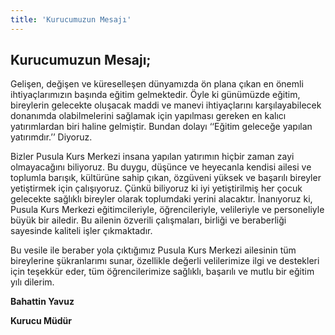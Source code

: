 ```yaml
---
title: 'Kurucumuzun Mesajı'
---
```


## Kurucumuzun Mesajı;

Gelişen, değişen ve küreselleşen dünyamızda ön plana çıkan en önemli ihtiyaçlarımızın başında eğitim gelmektedir. Öyle ki günümüzde eğitim, bireylerin gelecekte oluşacak maddi ve manevi ihtiyaçlarını karşılayabilecek donanımda olabilmelerini sağlamak için yapılması gereken en kalıcı yatırımlardan biri haline gelmiştir. Bundan dolayı ‘‘Eğitim geleceğe yapılan yatırımdır.’’ Diyoruz.

Bizler Pusula Kurs Merkezi insana yapılan yatırımın hiçbir zaman zayi olmayacağını biliyoruz. Bu duygu, düşünce ve heyecanla kendisi ailesi ve toplumla barışık, kültürüne sahip çıkan, özgüveni yüksek ve başarılı bireyler yetiştirmek için çalışıyoruz. Çünkü biliyoruz ki iyi yetiştirilmiş her çocuk gelecekte sağlıklı bireyler olarak toplumdaki yerini alacaktır.
İnanıyoruz ki, Pusula Kurs Merkezi eğitimcileriyle, öğrencileriyle, velileriyle ve personeliyle büyük bir ailedir. Bu ailenin özverili çalışmaları, birliği ve beraberliği sayesinde kaliteli işler çıkmaktadır.

Bu vesile ile beraber yola çıktığımız Pusula Kurs Merkezi ailesinin tüm bireylerine şükranlarımı sunar, özellikle değerli velilerimize ilgi ve destekleri için teşekkür eder, tüm öğrencilerimize sağlıklı, başarılı ve mutlu bir eğitim yılı dilerim.

**Bahattin Yavuz**

**Kurucu Müdür**
